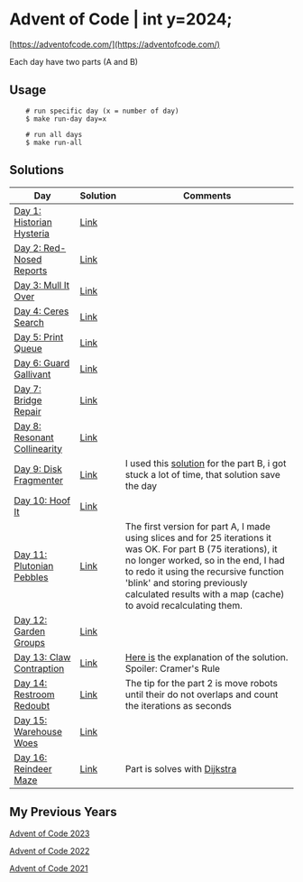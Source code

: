 # Advent of Code | int y=2024;

[https://adventofcode.com/](https://adventofcode.com/)

Each day have two parts (A and B)

## Usage

```
    # run specific day (x = number of day)
    $ make run-day day=x
    
    # run all days
    $ make run-all
```

## Solutions

| **Day**                                                             | **Solution**                                                              | **Comments**                                                                                                                                                                                                                                                                                       |
|---------------------------------------------------------------------|---------------------------------------------------------------------------|----------------------------------------------------------------------------------------------------------------------------------------------------------------------------------------------------------------------------------------------------------------------------------------------------|
| [Day 1: Historian Hysteria](https://adventofcode.com/2024/day/1)    | [Link](https://github.com/dcorto/adventofcode2024/blob/master/1/main.go)  |                                                                                                                                                                                                                                                                                                    |
| [Day 2: Red-Nosed Reports](https://adventofcode.com/2024/day/2)     | [Link](https://github.com/dcorto/adventofcode2024/blob/master/2/main.go)  |                                                                                                                                                                                                                                                                                                    |                                                                      
| [Day 3: Mull It Over](https://adventofcode.com/2024/day/3)          | [Link](https://github.com/dcorto/adventofcode2024/blob/master/3/main.go)  |                                                                                                                                                                                                                                                                                                    |
| [Day 4: Ceres Search](https://adventofcode.com/2024/day/4)          | [Link](https://github.com/dcorto/adventofcode2024/blob/master/4/main.go)  |                                                                                                                                                                                                                                                                                                    |     
| [Day 5: Print Queue](https://adventofcode.com/2024/day/5)           | [Link](https://github.com/dcorto/adventofcode2024/blob/master/5/main.go)  |                                                                                                                                                                                                                                                                                                    |
| [Day 6: Guard Gallivant](https://adventofcode.com/2024/day/6)       | [Link](https://github.com/dcorto/adventofcode2024/blob/master/6/main.go)  |                                                                                                                                                                                                                                                                                                    |
| [Day 7: Bridge Repair](https://adventofcode.com/2024/day/7)         | [Link](https://github.com/dcorto/adventofcode2024/blob/master/7/main.go)  |                                                                                                                                                                                                                                                                                                    |
| [Day 8: Resonant Collinearity](https://adventofcode.com/2024/day/8) | [Link](https://github.com/dcorto/adventofcode2024/blob/master/8/main.go)  |                                                                                                                                                                                                                                                                                                    |
| [Day 9: Disk Fragmenter](https://adventofcode.com/2024/day/9)       | [Link](https://github.com/dcorto/adventofcode2024/blob/master/9/main.go)  | I used this [solution](https://github.com/shraddhaag/aoc/blob/main/2024/day9/main.go) for the part B, i got stuck a lot of time, that solution save the day                                                                                                                                        |
| [Day 10: Hoof It](https://adventofcode.com/2024/day/10)             | [Link](https://github.com/dcorto/adventofcode2024/blob/master/10/main.go) |                                                                                                                                                                                                                                                                                                    |
| [Day 11: Plutonian Pebbles](https://adventofcode.com/2024/day/11)   | [Link](https://github.com/dcorto/adventofcode2024/blob/master/11/main.go) | The first version for part A, I made using slices and for 25 iterations it was OK. For part B (75 iterations), it no longer worked, so in the end, I had to redo it using the recursive function 'blink' and storing previously calculated results with a map (cache) to avoid recalculating them. |
| [Day 12: Garden Groups](https://adventofcode.com/2024/day/12)       | [Link](https://github.com/dcorto/adventofcode2024/blob/master/12/main.go) |                                                                                                                                                                                                                                                                                                    |
| [Day 13: Claw Contraption](https://adventofcode.com/2024/day/13)    | [Link](https://github.com/dcorto/adventofcode2024/blob/master/13/main.go) | [Here is](https://www.reddit.com/r/adventofcode/comments/1hd7irq/2024_day_13_an_explanation_of_the_mathematics/) the explanation of the solution. Spoiler: Cramer's Rule                                                                                                                           |
| [Day 14: Restroom Redoubt](https://adventofcode.com/2024/day/14)    | [Link](https://github.com/dcorto/adventofcode2024/blob/master/14/main.go) | The tip for the part 2 is move robots until their do not overlaps and count the iterations as seconds                                                                                                                                                                                              |
| [Day 15: Warehouse Woes](https://adventofcode.com/2024/day/15)      | [Link](https://github.com/dcorto/adventofcode2024/blob/master/15/main.go) |                                                                                                                                                                                                                                                                                                    |
| [Day 16: Reindeer Maze](https://adventofcode.com/2024/day/16)       | [Link](https://github.com/dcorto/adventofcode2024/blob/master/16/main.go) | Part is solves with [Dijkstra](https://en.wikipedia.org/wiki/Dijkstra%27s_algorithm)                                                                                                                                                                                                               |

## My Previous Years

[Advent of Code 2023](https://github.com/dcorto/adventofcode2023)

[Advent of Code 2022](https://github.com/dcorto/adventofcode2022)

[Advent of Code 2021](https://github.com/dcorto/adventofcode2021)



